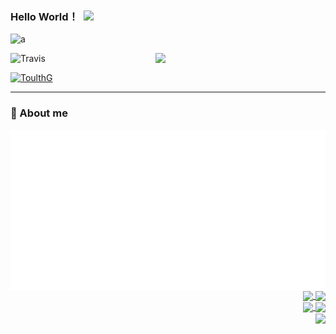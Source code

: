 ### Hello World！ &nbsp;<img src="https://github.com/TheDudeThatCode/TheDudeThatCode/blob/master/Assets/Earth.gif" width="23px"> <a id="a">
![a](https://capsule-render.vercel.app/api?type=waving&height=200&text=GoodDay!&fontAlign=80&fontAlignY=40&color=gradient)

![Travis](https://steam-stat.vercel.app/api?profileName=FengirkG)
[<img align="right" width="54%" src="https://github-readme-stats.vercel.app/api?username=ToulthG&bg_color=30,e96443,904e95&title_color=fff&text_color=fff">](https://github.com/anuraghazra/github-readme-stats)

[![ToulthG](https://github-profile-trophy.vercel.app/?username=ToulthG&theme=dracula)](https://github.com/ToulthG/github-profile-trophy)

---
### 📮 About me
<div>
        <img align="left" src="https://github.com/lowlighter/lowlighter/blob/master/metrics.plugin.anilist.characters.svg">
        </div>
<div align="right">
    <a href="https://twitter.com/GToulth"><img align="center" src="https://img.shields.io/badge/twitter-1DA1F2.svg?style=for-the-badge&logo=twitter&logoColor=ffffff">
    <a href="https://steamcommunity.com/id/FengirkG/"><img align="center" src="https://img.shields.io/badge/Steam-1101981821?style=for-the-badge&logo=steam&logoColor=white"><br>
    <a href="https://steamcommunity.com/id/FengirkG/"><img align="center" src="https://img.shields.io/badge/Counter_Strike-000000?style=for-the-badge&logo=counter-strike&logoColor=white">
    <a href="mailto:gxf1034512354@gmail.com"><img align="center" src="https://img.shields.io/badge/-gmail-c14438?style=for-the-badge&logo=Gmail&logoColor=ffffff"><br>
  <a href="https://count.getloli.com"><img align="center" src="https://count.getloli.com/get/@ToulthG?theme=rule34">
</div>
        </div>
